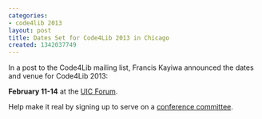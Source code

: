 ```yaml
---
categories:
- code4lib 2013
layout: post
title: Dates Set for Code4Lib 2013 in Chicago
created: 1342037749
---
```

In a post to the Code4Lib mailing list, Francis Kayiwa announced the dates and venue for Code4Lib 2013:

<b>February 11-14</b> at the <a href="http://www.uic.edu/depts/uicforum/">UIC Forum</a>.

Help make it real by signing up to serve on a <a href="http://wiki.code4lib.org/index.php/2013_committees_sign-up_page">conference committee</a>.
